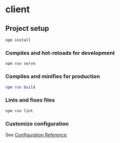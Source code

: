 # client

## Project setup
```
npm install
```

### Compiles and hot-reloads for development
```
npm run serve
```

### Compiles and minifies for production
```gi
npm run build
```

### Lints and fixes files
```
npm run lint
```

### Customize configuration
See [Configuration Reference](https://cli.vuejs.org/config/).
